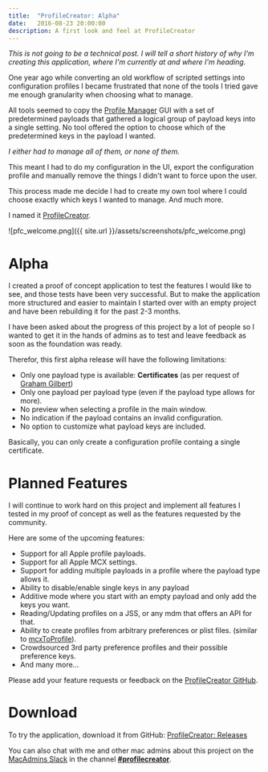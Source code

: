 ```yaml
---
title:  "ProfileCreator: Alpha"
date:   2016-08-23 20:00:00
description: A first look and feel at ProfileCreator
---
```


_This is not going to be a technical post. I will tell a short history of why I'm creating this application, where I'm currently at and where I'm heading._

One year ago while converting an old workflow of scripted settings into configuration profiles I became frustrated that none of the tools I tried gave me enough granularity when choosing what to manage.

All tools seemed to copy the [Profile Manager](http://www.apple.com/osx/server/features/#profile-manager) GUI with a set of predetermined payloads that gathered a logical group of payload keys into a single setting. No tool offered the option to choose which of the predetermined keys in the payload I wanted. 

_I either had to manage all of them, or none of them._

This meant I had to do my configuration in the UI, export the configuration profile and manually remove the things I didn't want to force upon the user.

This process made me decide I had to create my own tool where I could choose exactly which keys I wanted to manage. And much more.

I named it [ProfileCreator](https://github.com/erikberglund/ProfileCreator).

![pfc_welcome.png]({{ site.url }}/assets/screenshots/pfc_welcome.png)

# Alpha

I created a proof of concept application to test the features I would like to see, and those tests have been very successful. But to make the application more structured and easier to maintain I started over with an empty project and have been rebuilding it for the past 2-3 months.

I have been asked about the progress of this project by a lot of people so I wanted to get it in the hands of admins as to test and leave feedback as soon as the foundation was ready.

Therefor, this first alpha release will have the following limitations:

* Only one payload type is available: **Certificates** (as per request of [Graham Gilbert](https://grahamgilbert.com))
* Only one payload per payload type (even if the payload type allows for more).
* No preview when selecting a profile in the main window.
* No indication if the payload contains an invalid configuration.
* No option to customize what payload keys are included.

Basically, you can only create a configuration profile containg a single certificate.

# Planned Features

I will continue to work hard on this project and implement all features I tested in my proof of concept as well as the features requested by the community. 

Here are some of the upcoming features:

 * Support for all Apple profile payloads.
 * Support for all Apple MCX settings.
 * Support for adding multiple payloads in a profile where the payload type allows it.
 * Ability to disable/enable single keys in any payload
 * Additive mode where you start with an empty payload and only add the keys you want.
 * Reading/Updating profiles on a JSS, or any mdm that offers an API for that.
 * Ability to create profiles from arbitrary preferences or plist files. (similar to [mcxToProfile](https://github.com/timsutton/mcxToProfile)).
 * Crowdsourced 3rd party preference profiles and their possible preference keys.
 * And many more...

Please add your feature requests or feedback on the [ProfileCreator GitHub](https://github.com/erikberglund/ProfileCreator/issues).

# Download

To try the application, download it from GitHub: [ProfileCreator: Releases](https://github.com/erikberglund/ProfileCreator/releases)

You can also chat with me and other mac admins about this project on the [MacAdmins Slack](https://macadmins.herokuapp.com) in the channel **[#profilecreator](https://macadmins.slack.com/archives/profilecreator)**.
